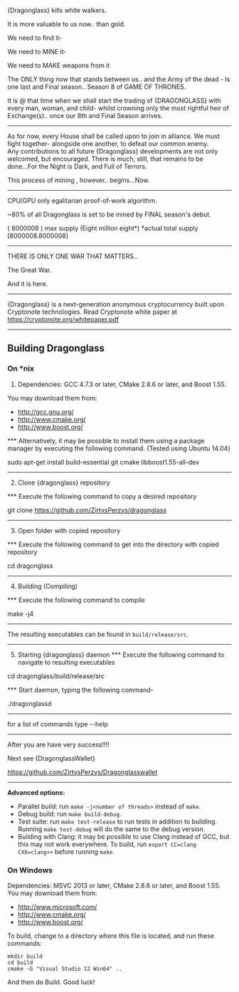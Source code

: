 {Dragonglass} kills white walkers.


It is more valuable to us now.. than gold.

We need to find it-

We need to MINE it-

We need to MAKE weapons from it


The ONLY thing now that stands between us.. 
and the Army of the dead - 
Is one last and Final season..
        Season  8 
of   GAME OF THRONES.

It is @ that time when we shall start the trading of {DRAGONGLASS} with every man, woman, and child- whilst crowning only the most rightful heir of Exchange(s).. once our 8th and Final Season arrives.
_________________________________________________

As for now, every House shall be called upon to join in alliance. We must fight together- alongside one another, to defeat our common enemy.  
Any contributions to all future {Dragonglass} developments are not only welcomed, but encouraged. There is much, still, that remains to be done...For the Night is Dark, and Full of Terrors.

This process of mining , however..
begins...Now.
__________________________________________________________________

CPU/GPU only egalitarian proof-of-work algorithm.

~80% of all Dragonglass is set to be mined by FINAL season's debut.

( 8000008 )  max supply (Eight million eight*)   *actual total supply [8000008.8000008]
_________________________________________________


THERE  IS  ONLY  ONE  WAR  THAT  MATTERS..

The Great War.



And it is here.
________________________________________________________________________________________________________

{Dragonglass} is a next-generation anonymous cryptocurrency built upon Cryptonote technologies.
Read Cryptonote white paper at https://cryptonote.org/whitepaper.pdf
__________________________________________________________________________________________________________



## Building Dragonglass 

### On *nix

1. Dependencies: GCC 4.7.3 or later, CMake 2.8.6 or later, and Boost 1.55.

You may download them from:

* http://gcc.gnu.org/
* http://www.cmake.org/
* http://www.boost.org/



*** Alternatively, it may be possible to install them using a package manager by
executing the following command.     {Tested using Ubuntu 14.04}
 
 sudo apt-get install build-essential git cmake libboost1.55-all-dev
____________________________________________________________________

2. Clone {dragonglass} repository

*** Execute the following command to copy a desired repository

git clone https://github.com/ZirtysPerzys/dragonglass

______________________________________________________

3. Open folder with copied repository

*** Execute the following command to get into the directory with copied repository

cd dragonglass
______________________________________________________

4. Building (Compiling)

*** Execute the following command to compile

make -j4  

__________________________________________________
The resulting executables can be found in `build/release/src`.
________________________________________________

5. Starting {dragonglass} daemon
*** Execute the following command to navigate to resulting executables

cd dragonglass/build/release/src 



*** Start daemon, typing the following command-


  ./dragonglassd 


_______________________________________________
for a list of commands type  --help
_______________________________________________



After you are have very success!!!!

Next see {DragonglassWallet} 

https://github.com/ZirtysPerzys/Dragonglasswallet


______________________________________________________________________________________________________
**Advanced options:**

* Parallel build: run `make -j<number of threads>` instead of `make`.
* Debug build: run `make build-debug`.
* Test suite: run `make test-release` to run tests in addition to building. Running `make test-debug` will do the same to the debug version.
* Building with Clang: it may be possible to use Clang instead of GCC, but this may not work everywhere. To build, run `export CC=clang CXX=clang++` before running `make`.




### On Windows
Dependencies: MSVC 2013 or later, CMake 2.8.6 or later, and Boost 1.55. You may download them from:

* http://www.microsoft.com/
* http://www.cmake.org/
* http://www.boost.org/

To build, change to a directory where this file is located, and run these commands: 
```
mkdir build
cd build
cmake -G "Visual Studio 12 Win64" ..
```

And then do Build.
Good luck!
